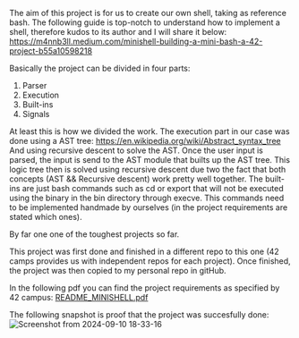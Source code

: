The aim of this project is for us to create our own shell, taking as reference bash. The following guide is top-notch to understand how to implement a shell, therefore kudos to its author and I will share it below:
https://m4nnb3ll.medium.com/minishell-building-a-mini-bash-a-42-project-b55a10598218

Basically the project can be divided in four parts:
1) Parser
2) Execution
3) Built-ins
4) Signals

At least this is how we divided the work. The execution part in our case was done using a AST tree:
https://en.wikipedia.org/wiki/Abstract_syntax_tree
And using recursive descent to solve the AST. Once the user input is parsed, the input is send to the AST module that builts up the AST tree. This logic tree then is solved using recursive descent due two the fact that both concepts (AST && Recursive descent) work pretty well together. The built-ins are just bash commands such as cd or export that will not be executed using the binary in the bin directory through execve. This commands need to be implemented handmade by ourselves (in the project requirements are stated which ones).

By far one one of the toughest projects so far.

This project was first done and finished in a different repo to this one (42 camps provides us with independent repos for each project). Once finished, the project was then copied to my personal repo in gitHub.

In the following pdf you can find the project requirements as specified by 42 campus: [README_MINISHELL.pdf](https://github.com/Alvicina/MINISHELL/files/15310207/README_MINISHELL.pdf)

The following snapshot is proof that the project was succesfully done: 
![Screenshot from 2024-09-10 18-33-16](https://github.com/user-attachments/assets/27ddfaad-84d3-44e6-9c84-13e241fa1ccb)
